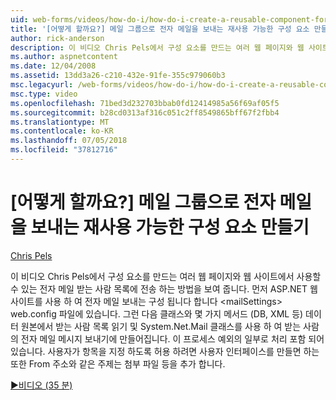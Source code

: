 ```yaml
---
uid: web-forms/videos/how-do-i/how-do-i-create-a-reusable-component-for-sending-email-to-a-distribution-list
title: '[어떻게 할까요?] 메일 그룹으로 전자 메일을 보내는 재사용 가능한 구성 요소 만들기 | Microsoft Docs'
author: rick-anderson
description: 이 비디오 Chris Pels에서 구성 요소를 만드는 여러 웹 페이지와 웹 사이트에서 사용할 수 있는 전자 메일 받는 사람 목록에 전송 하는 방법을 보여 줍니다. Firs...
ms.author: aspnetcontent
ms.date: 12/04/2008
ms.assetid: 13dd3a26-c210-432e-91fe-355c979060b3
msc.legacyurl: /web-forms/videos/how-do-i/how-do-i-create-a-reusable-component-for-sending-email-to-a-distribution-list
msc.type: video
ms.openlocfilehash: 71bed3d232703bbab0fd12414985a56f69af05f5
ms.sourcegitcommit: b28cd0313af316c051c2ff8549865bff67f2fbb4
ms.translationtype: MT
ms.contentlocale: ko-KR
ms.lasthandoff: 07/05/2018
ms.locfileid: "37812716"
---
```

<a name="how-do-i-create-a-reusable-component-for-sending-email-to-a-distribution-list"></a>[어떻게 할까요?] 메일 그룹으로 전자 메일을 보내는 재사용 가능한 구성 요소 만들기
====================
[Chris Pels](https://twitter.com/chrispels)

이 비디오 Chris Pels에서 구성 요소를 만드는 여러 웹 페이지와 웹 사이트에서 사용할 수 있는 전자 메일 받는 사람 목록에 전송 하는 방법을 보여 줍니다. 먼저 ASP.NET 웹 사이트를 사용 하 여 전자 메일 보내는 구성 됩니다 합니다 &lt;mailSettings&gt; web.config 파일에 있습니다. 그런 다음 클래스와 몇 가지 메서드 (DB, XML 등) 데이터 원본에서 받는 사람 목록 읽기 및 System.Net.Mail 클래스를 사용 하 여 받는 사람의 전자 메일 메시지 보내기에 만들어집니다. 이 프로세스 예외의 일부로 처리 포함 되어 있습니다. 사용자가 항목을 지정 하도록 허용 하려면 사용자 인터페이스를 만들면 하는 또한 From 주소와 같은 주제는 첨부 파일 등을 추가 합니다.

[&#9654;비디오 (35 분)](https://channel9.msdn.com/Blogs/ASP-NET-Site-Videos/how-do-i-create-a-reusable-component-for-sending-email-to-a-distribution-list)
